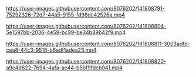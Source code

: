 https://user-images.githubusercontent.com/8076202/141808791-75292326-72d7-44a5-9155-fd98dc42526a.mp4

https://user-images.githubusercontent.com/8076202/141808804-5e1597bb-2036-4e59-bc99-be34b89b42f9.mp4


https://user-images.githubusercontent.com/8076202/141808811-3003adfd-cea8-44c3-9518-b6adf1adea23.mp4

https://user-images.githubusercontent.com/8076202/141808820-a9c4d622-7694-4afa-ae44-b5bf9fdcb941.mp4



